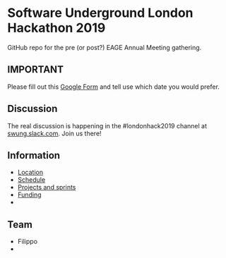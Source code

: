 # Software Underground London Hackathon 2019
GitHub repo for the pre (or post?) EAGE Annual Meeting gathering.

## IMPORTANT
Please fill out this [Google Form](https://goo.gl/forms/2CLk8BGspiSvObkj1) and tell use which date you would prefer.

## Discussion
The real discussion is happening in the #londonhack2019 channel at [swung.slack.com](swung.slack.com). Join us there!

## Information
* [Location](location.md)
* [Schedule](schedule.md)
* [Projects and sprints](projects.md)
* [Funding](funding.md)
*

## Team
* Filippo
* 

